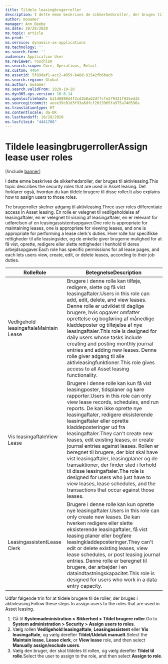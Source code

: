 ```yaml
---
title: Tildele leasingbrugerroller
description: I dette emne beskrives de sikkerhedsroller, der bruges til aktivleasing. Det forklarer også, hvordan du kan tildele brugere til disse roller.
author: moaamer
manager: Ann Beebe
ms.date: 10/28/2020
ms.topic: article
ms.prod: ''
ms.service: dynamics-ax-applications
ms.technology: ''
ms.search.form: ''
audience: Application User
ms.reviewer: roschlom
ms.search.scope: Core, Operations, Retail
ms.custom: 4464
ms.assetid: 5f89daf1-acc2-4959-b48d-91542fb6bacb
ms.search.region: Global
ms.author: moaamer
ms.search.validFrom: 2020-10-28
ms.dyn365.ops.version: 10.0.14
ms.openlocfilehash: b31d0880d4f2cd2b8ad2dffcfe279421f935ed35
ms.sourcegitcommit: aeee39c01d3f93a6dfcf2013965fa975a740596a
ms.translationtype: HT
ms.contentlocale: da-DK
ms.lasthandoff: 10/28/2020
ms.locfileid: "4441768"
---
```

# <a name="assign-lease-user-roles"></a><span data-ttu-id="06020-104">Tildele leasingbrugerroller</span><span class="sxs-lookup"><span data-stu-id="06020-104">Assign lease user roles</span></span>

[!include [banner](../includes/banner.md)]

<span data-ttu-id="06020-105">I dette emne beskrives de sikkerhedsroller, der bruges til aktivleasing.</span><span class="sxs-lookup"><span data-stu-id="06020-105">This topic describes the security roles that are used in Asset leasing.</span></span> <span data-ttu-id="06020-106">Det forklarer også, hvordan du kan tildele brugere til disse roller.</span><span class="sxs-lookup"><span data-stu-id="06020-106">It also explains how to assign users to those roles.</span></span>

<span data-ttu-id="06020-107">Tre brugerroller skelner adgang til aktivleasing.</span><span class="sxs-lookup"><span data-stu-id="06020-107">Three user roles differentiate access in Asset leasing.</span></span> <span data-ttu-id="06020-108">En rolle er velegnet til vedligeholdelse af leasingaftaler, en er velegnet til visning af leasingaftaler, en er relevant for udførelsen af en leasingassistentsopgaver.</span><span class="sxs-lookup"><span data-stu-id="06020-108">One role is appropriate for maintaining leases, one is appropriate for viewing leases, and one is appropriate for performing a lease clerk's duties.</span></span> <span data-ttu-id="06020-109">Hver rolle har specifikke rettigheder til alle leasingsider, og de enkelte giver brugerne mulighed for at få vist, oprette, redigere eller slette rettigheder i henhold til deres arbejdsopgaver.</span><span class="sxs-lookup"><span data-stu-id="06020-109">Each role has specific permissions for all lease pages, and each lets users view, create, edit, or delete leases, according to their job duties.</span></span>

| <span data-ttu-id="06020-110">Rolle</span><span class="sxs-lookup"><span data-stu-id="06020-110">Role</span></span>           | <span data-ttu-id="06020-111">Betegnelse</span><span class="sxs-lookup"><span data-stu-id="06020-111">Description</span></span> |
|----------------|-------------|
| <span data-ttu-id="06020-112">Vedligehold leasingaftale</span><span class="sxs-lookup"><span data-stu-id="06020-112">Maintain Lease</span></span> | <span data-ttu-id="06020-113">Brugere i denne rolle kan tilføje, redigere, slette og få vist leasingaftaler.</span><span class="sxs-lookup"><span data-stu-id="06020-113">Users in this role can add, edit, delete, and view leases.</span></span> <span data-ttu-id="06020-114">Denne rolle er udviklet til daglige brugere, hvis opgaver omfatter oprettelse og bogføring af månedlige kladdeposter og tilføjelse af nye leasingaftaler.</span><span class="sxs-lookup"><span data-stu-id="06020-114">This role is designed for daily users whose tasks include creating and posting monthly journal entries and adding new leases.</span></span> <span data-ttu-id="06020-115">Denne rolle giver adgang til alle aktivleasingfunktioner.</span><span class="sxs-lookup"><span data-stu-id="06020-115">This role gives access to all Asset leasing functionality.</span></span> |
| <span data-ttu-id="06020-116">Vis leasingaftale</span><span class="sxs-lookup"><span data-stu-id="06020-116">View Lease</span></span>     | <span data-ttu-id="06020-117">Brugere i denne rolle kan kun få vist leasingposter, tidsplaner og køre rapporter.</span><span class="sxs-lookup"><span data-stu-id="06020-117">Users in this role can only view lease records, schedules, and run reports.</span></span> <span data-ttu-id="06020-118">De kan ikke oprette nye leasingaftaler, redigere eksisterende leasingaftaler eller oprette kladdeposteringer ud fra leasingaftaler.</span><span class="sxs-lookup"><span data-stu-id="06020-118">They can't create new leases, edit existing leases, or create journal entries against leases.</span></span> <span data-ttu-id="06020-119">Rollen er beregnet til brugere, der blot skal have vist leasingaftaler, leasingplaner og de transaktioner, der finder sted i forhold til disse leasingaftaler.</span><span class="sxs-lookup"><span data-stu-id="06020-119">The role is designed for users who just have to view leases, lease schedules, and the transactions that occur against those leases.</span></span> |
| <span data-ttu-id="06020-120">Leasingassistent</span><span class="sxs-lookup"><span data-stu-id="06020-120">Lease Clerk</span></span>    | <span data-ttu-id="06020-121">Brugere i denne rolle kan kun oprette nye leasingaftaler.</span><span class="sxs-lookup"><span data-stu-id="06020-121">Users in this role can only create new leases.</span></span> <span data-ttu-id="06020-122">De kan hverken redigere eller slette eksisterende leasingaftaler, få vist leasing planer eller bogføre leasingkladdeposteringer.</span><span class="sxs-lookup"><span data-stu-id="06020-122">They can't edit or delete existing leases, view lease schedules, or post leasing journal entries.</span></span> <span data-ttu-id="06020-123">Denne rolle er beregnet til brugere, der arbejder i en dataindtastningskapacitet.</span><span class="sxs-lookup"><span data-stu-id="06020-123">This role is designed for users who work in a data entry capacity.</span></span> |

<span data-ttu-id="06020-124">Udfør følgende trin for at tildele brugere til de roller, der bruges i aktivleasing.</span><span class="sxs-lookup"><span data-stu-id="06020-124">Follow these steps to assign users to the roles that are used in Asset leasing.</span></span>

1. <span data-ttu-id="06020-125">Gå til **Systemadministration \> Sikkerhed \> Tildel brugere roller**.</span><span class="sxs-lookup"><span data-stu-id="06020-125">Go to **System administration \> Security \> Assign users to roles**.</span></span>
2. <span data-ttu-id="06020-126">Vælg rollen **Vedligehold leasingaftale**, **Leasingassistent** eller **Vis leasingaftale**, og vælg derefter **Tildel/Udeluk manuelt**.</span><span class="sxs-lookup"><span data-stu-id="06020-126">Select the **Maintain lease**, **Lease clerk**, or **View lease** role, and then select **Manually assign/exclude users**.</span></span>
3. <span data-ttu-id="06020-127">Vælg den bruger, der skal tildeles til rollen, og vælg derefter **Tildel til rolle**.</span><span class="sxs-lookup"><span data-stu-id="06020-127">Select the user to assign to the role, and then select **Assign to role**.</span></span>
